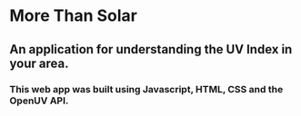 # More Than Solar
## An application for understanding the UV Index in your area.
### This web app was built using Javascript, HTML, CSS and the OpenUV API.
